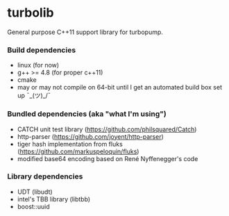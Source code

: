 # turbolib

General purpose C++11 support library for turbopump.

### Build dependencies

* linux (for now)
* g++ >= 4.8 (for proper c++11)
* cmake
* may or may not compile on 64-bit until I get an automated build box set up ¯\_(ツ)_/¯

### Bundled dependencies (aka "what I'm using")

* CATCH unit test library (https://github.com/philsquared/Catch)
* http-parser (https://github.com/joyent/http-parser)
* tiger hash implementation from fluks (https://github.com/markuspeloquin/fluks)
* modified base64 encoding based on René Nyffenegger's code

### Library dependencies

* UDT (libudt)
* intel's TBB library (libtbb)
* boost::uuid


